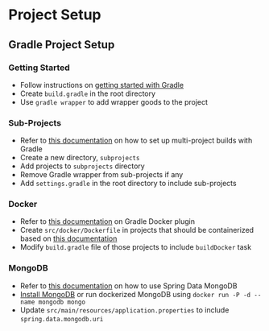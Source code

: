 # Project Setup

## Gradle Project Setup
### Getting Started
* Follow instructions on [getting started with Gradle](https://spring.io/guides/gs/gradle/)
* Create `build.gradle` in the root directory
* Use `gradle wrapper` to add wrapper goods to the project

### Sub-Projects
* Refer to [this documentation](https://docs.gradle.org/current/userguide/multi_project_builds.html) on how to set up multi-project builds with Gradle
* Create a new directory, `subprojects`
* Add projects to `subprojects` directory
* Remove Gradle wrapper from sub-projects if any
* Add `settings.gradle` in the root directory to include sub-projects

### Docker
* Refer to [this documentation](https://github.com/Transmode/gradle-docker) on Gradle Docker plugin
* Create `src/docker/Dockerfile` in projects that should be containerized based on [this documentation](https://spring.io/guides/gs/spring-boot-docker/)
* Modify `build.gradle` file of those projects to include `buildDocker` task

### MongoDB
* Refer to [this documentation](http://docs.spring.io/spring-data/mongodb/docs/current/reference/html/) on how to use Spring Data MongoDB
* [Install MongoDB](https://docs.mongodb.com/manual/administration/install-community/) or run dockerized MongoDB using `docker run -P -d --name mongodb mongo`
* Update `src/main/resources/application.properties` to include `spring.data.mongodb.uri`